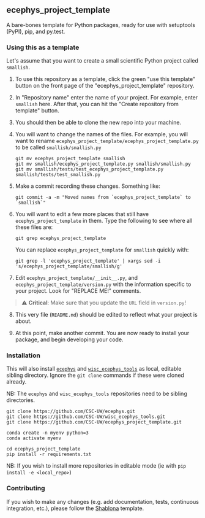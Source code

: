 ## ecephys_project_template
A bare-bones template for Python packages, ready for use with setuptools (PyPI), pip, and py.test.

### Using this as a template
Let's assume that you want to create a small scientific Python project called `smallish`.

1) To use this repository as a template, click the green "use this template" button on the front page of the "ecephys_project_template" repository.

2) In "Repository name" enter the name of your project. For example, enter `smallish` here. After that, you can hit the "Create repository from template" button.

3) You should then be able to clone the new repo into your machine.

4) You will want to change the names of the files. For example, you will want to rename `ecephys_project_template/ecephys_project_template.py` to be called `smallish/smallish.py`
    ```
    git mv ecephys_project_template smallish
    git mv smallish/ecephys_project_template.py smallish/smallish.py
    git mv smallish/tests/test_ecephys_project_template.py smallish/tests/test_smallish.py
    ```

5) Make a commit recording these changes. Something like:
    ```
    git commit -a -m "Moved names from `ecephys_project_template` to `smallish`"
    ```

6) You will want to edit a few more places that still have `ecephys_project_template` in them. Type the following to see where all these files are:
    ```
    git grep ecephys_project_template
    ```

    You can replace `ecephys_project_template` for `smallish` quickly with:
    ```
    git grep -l 'ecephys_project_template' | xargs sed -i 's/ecephys_project_template/smallish/g'
    ```

7) Edit `ecephys_project_template/__init__.py`, and `ecephys_project_template/version.py` with the information specific to your project. Look for "REPLACE ME!" comments.
> :warning: **Critical**: Make sure that you update the `URL` field in `version.py`!

8) This very file (`README.md`) should be edited to reflect what your project is about.

9) At this point, make another commit. You are now ready to install your package, and begin developing your code.


### Installation

This will also install [`ecephys`](https://github.com/CSC-UW/ecephys) and [`wisc_ecephys_tools`](https://github.com/CSC-UW/wisc_ecephys_tools) as local, editable sibling directory.
Ignore the `git clone` commands if these were cloned already.

NB: The `ecephys` and `wisc_ecephys_tools` repositories need to be sibling directories.

```
git clone https://github.com/CSC-UW/ecephys.git
git clone https://github.com/CSC-UW/wisc_ecephys_tools.git
git clone https://github.com/CSC-UW/ecephys_project_template.git

conda create -n myenv python=3
conda activate myenv

cd ecephys_project_template
pip install -r requirements.txt
```

NB: If you wish to install more repositories in editable mode (ie with `pip install -e <local_repo>`)

### Contributing
If you wish to make any changes (e.g. add documentation, tests, continuous integration, etc.), please follow the [Shablona](https://github.com/uwescience/shablona) template.